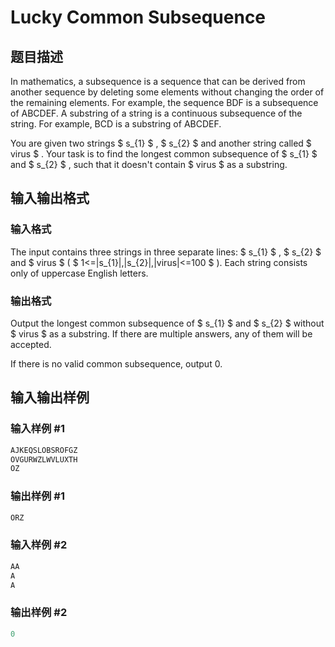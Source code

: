 # Lucky Common Subsequence

## 题目描述

In mathematics, a subsequence is a sequence that can be derived from another sequence by deleting some elements without changing the order of the remaining elements. For example, the sequence BDF is a subsequence of ABCDEF. A substring of a string is a continuous subsequence of the string. For example, BCD is a substring of ABCDEF.

You are given two strings $ s_{1} $ , $ s_{2} $ and another string called $ virus $ . Your task is to find the longest common subsequence of $ s_{1} $ and $ s_{2} $ , such that it doesn't contain $ virus $ as a substring.

## 输入输出格式

### 输入格式

The input contains three strings in three separate lines: $ s_{1} $ , $ s_{2} $ and $ virus $ ( $ 1<=|s_{1}|,|s_{2}|,|virus|<=100 $ ). Each string consists only of uppercase English letters.

### 输出格式

Output the longest common subsequence of $ s_{1} $ and $ s_{2} $ without $ virus $ as a substring. If there are multiple answers, any of them will be accepted.

If there is no valid common subsequence, output 0.

## 输入输出样例

### 输入样例 #1

```cpp
AJKEQSLOBSROFGZ
OVGURWZLWVLUXTH
OZ

```
### 输出样例 #1

```cpp
ORZ

```
### 输入样例 #2

```cpp
AA
A
A

```
### 输出样例 #2

```cpp
0

```

